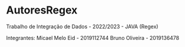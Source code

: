 # AutoresRegex

Trabalho de Integração de Dados - 2022/2023 - JAVA (Regex)

Integrantes:
  Micael Melo Eid - 2019112744
  Bruno Oliveira - 2019136478
